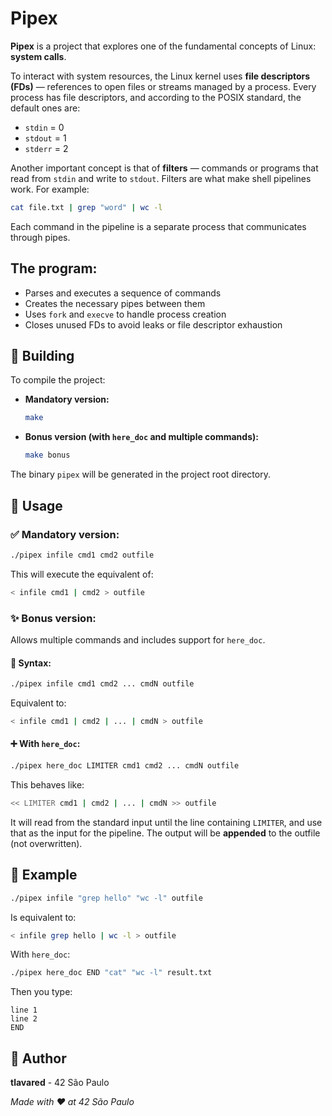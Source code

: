# Pipex

**Pipex** is a project that explores one of the fundamental concepts of Linux: **system calls**.

To interact with system resources, the Linux kernel uses **file descriptors (FDs)** — references
to open files or streams managed by a process. Every process has file descriptors,
and according to the POSIX standard, the default ones are:

* `stdin` = 0
* `stdout` = 1
* `stderr` = 2

Another important concept is that of **filters** — commands or programs that read from `stdin` 
and write to `stdout`. Filters are what make shell pipelines work. For example:

```bash
cat file.txt | grep "word" | wc -l
```

Each command in the pipeline is a separate process that communicates through pipes.


## The program:

* Parses and executes a sequence of commands
* Creates the necessary pipes between them
* Uses `fork` and `execve` to handle process creation
* Closes unused FDs to avoid leaks or file descriptor exhaustion


## 🧰 Building

To compile the project:

* **Mandatory version:**

  ```bash
  make
  ```

* **Bonus version (with `here_doc` and multiple commands):**

  ```bash
  make bonus
  ```

The binary `pipex` will be generated in the project root directory.


## 🧪 Usage

### ✅ Mandatory version:

```bash
./pipex infile cmd1 cmd2 outfile
```

This will execute the equivalent of:

```bash
< infile cmd1 | cmd2 > outfile
```

### ✨ Bonus version:

Allows multiple commands and includes support for `here_doc`.

#### 📌 Syntax:

```bash
./pipex infile cmd1 cmd2 ... cmdN outfile
```

Equivalent to:

```bash
< infile cmd1 | cmd2 | ... | cmdN > outfile
```

#### ➕ With `here_doc`:

```bash
./pipex here_doc LIMITER cmd1 cmd2 ... cmdN outfile
```

This behaves like:

```bash
<< LIMITER cmd1 | cmd2 | ... | cmdN >> outfile
```

It will read from the standard input until the line containing `LIMITER`, and use that as the input for the pipeline. The output will be **appended** to the outfile (not overwritten).


## 📁 Example

```bash
./pipex infile "grep hello" "wc -l" outfile
```

Is equivalent to:

```bash
< infile grep hello | wc -l > outfile
```

With `here_doc`:

```bash
./pipex here_doc END "cat" "wc -l" result.txt
```

Then you type:

```
line 1
line 2
END
```


## 👤 Author

**tlavared** - 42 São Paulo


*Made with ❤️ at 42 São Paulo*


